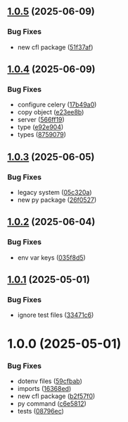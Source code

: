 ## [1.0.5](https://github.com/ocadotechnology/codeforlife-scheduler-backend/compare/v1.0.4...v1.0.5) (2025-06-09)


### Bug Fixes

* new cfl package ([51f37af](https://github.com/ocadotechnology/codeforlife-scheduler-backend/commit/51f37aff9f93ddb42b2a0bf5635146229768e1c3))

## [1.0.4](https://github.com/ocadotechnology/codeforlife-scheduler-backend/compare/v1.0.3...v1.0.4) (2025-06-09)


### Bug Fixes

* configure celery ([17b49a0](https://github.com/ocadotechnology/codeforlife-scheduler-backend/commit/17b49a05b220e3eb883c1ff11864cf8aec22a185))
* copy object ([e23ee8b](https://github.com/ocadotechnology/codeforlife-scheduler-backend/commit/e23ee8bf6b5a3412d85270604ff6ce90f785431a))
* server ([566ff19](https://github.com/ocadotechnology/codeforlife-scheduler-backend/commit/566ff19e3324e31697f5b78a55384d184e275d93))
* type ([e92e904](https://github.com/ocadotechnology/codeforlife-scheduler-backend/commit/e92e9042a3bd662682b60bb4b2e64fb8ec8710d6))
* types ([8759079](https://github.com/ocadotechnology/codeforlife-scheduler-backend/commit/875907906979cca9027a6ce0af58c57da5b330fc))

## [1.0.3](https://github.com/ocadotechnology/codeforlife-scheduler-backend/compare/v1.0.2...v1.0.3) (2025-06-05)


### Bug Fixes

* legacy system ([05c320a](https://github.com/ocadotechnology/codeforlife-scheduler-backend/commit/05c320aaec9dfbfb74024215d0ede96ce269083e))
* new py package ([26f0527](https://github.com/ocadotechnology/codeforlife-scheduler-backend/commit/26f052754e82cafed0bab17260d546ee2cf29451))

## [1.0.2](https://github.com/ocadotechnology/codeforlife-scheduler-backend/compare/v1.0.1...v1.0.2) (2025-06-04)


### Bug Fixes

* env var keys ([035f8d5](https://github.com/ocadotechnology/codeforlife-scheduler-backend/commit/035f8d5280c09516772cdf98e7465548d4d5d8f7))

## [1.0.1](https://github.com/ocadotechnology/codeforlife-scheduler/compare/v1.0.0...v1.0.1) (2025-05-01)


### Bug Fixes

* ignore test files ([33471c6](https://github.com/ocadotechnology/codeforlife-scheduler/commit/33471c63d8d74bc6567f6e0d11f17c04e9e1c071))

# 1.0.0 (2025-05-01)


### Bug Fixes

* dotenv files ([59cfbab](https://github.com/ocadotechnology/codeforlife-scheduler/commit/59cfbab53c56ca17a56ab38fcbc92a9fd445b255))
* imports ([16368ed](https://github.com/ocadotechnology/codeforlife-scheduler/commit/16368ed1dde9f725299ca34b5c6d5311eb729dd8))
* new cfl package ([b2f57f0](https://github.com/ocadotechnology/codeforlife-scheduler/commit/b2f57f07285ee046b18eb07594d8a7810e3c6017))
* py command ([c6e5812](https://github.com/ocadotechnology/codeforlife-scheduler/commit/c6e5812d519adf24ecd1827994a15b1054ac807c))
* tests ([08796ec](https://github.com/ocadotechnology/codeforlife-scheduler/commit/08796eca2bc89b25aa8146fadfb6ba41d3a3b08a))
